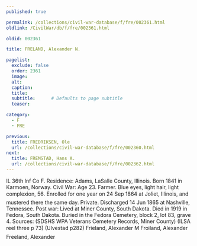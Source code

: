 ```yaml
---
published: true

permalink: /collections/civil-war-database/f/fre/002361.html
oldlink: /CivilWar/db/f/fre/002361.html

oldid: 002361

title: FRELAND, Alexander N.

pagelist:
  exclude: false
  order: 2361
  image: 
  alt:
  caption:
  title:
  subtitle:      # Defaults to page subtitle
  teaser:

category: 
  - F 
  - FRE

previous:
  title: FREDRIKSEN, Ole
  url: /collections/civil-war-database/f/fre/002360.html  
next:
  title: FREMSTAD, Hans A.
  url: /collections/civil-war-database/f/fre/002362.html   
---
```

IL 36th Inf Co F. Residence: Adams, LaSalle County, Illinois. Born 1841 in Karmoen, Norway. Civil War: Age 23. Farmer. Blue eyes, light hair, light complexion, 5&#146;6&#148;. Enrolled for one year on 24 Sep 1864 at Joliet, Illinois, and mustered there the same day. Private. Discharged 14 Jun 1865 at Nashville, Tennessee. Post war: Lived at Miner County, South Dakota. Died in 1919 in Fedora, South Dakota. Buried in the Fedora Cemetery, block 2, lot 83, grave 4. Sources: (SDSHS WPA Veterans Cemetery Records, Miner County) (ILSA reel three p 73) (Ulvestad p282) &#147;Frieland, Alexander M&#148; &#147;Froiland, Alexander&#148; &#147;Freeland, Alexander&#148;